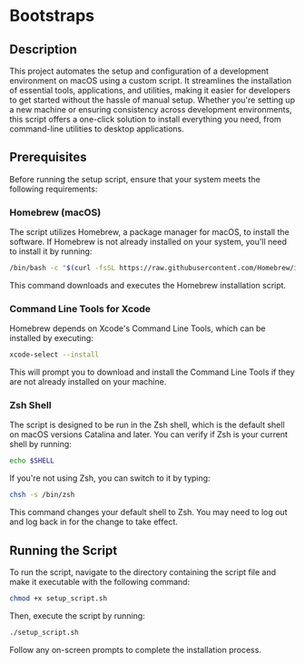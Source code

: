 # Bootstraps

## Description

This project automates the setup and configuration of a development environment on macOS using a custom script. It streamlines the installation of essential tools, applications, and utilities, making it easier for developers to get started without the hassle of manual setup. Whether you're setting up a new machine or ensuring consistency across development environments, this script offers a one-click solution to install everything you need, from command-line utilities to desktop applications.

## Prerequisites

Before running the setup script, ensure that your system meets the following requirements:

### Homebrew (macOS)

The script utilizes Homebrew, a package manager for macOS, to install the software. If Homebrew is not already installed on your system, you'll need to install it by running:

```sh
/bin/bash -c "$(curl -fsSL https://raw.githubusercontent.com/Homebrew/install/HEAD/install.sh)"
```

This command downloads and executes the Homebrew installation script.

### Command Line Tools for Xcode

Homebrew depends on Xcode's Command Line Tools, which can be installed by executing:

```sh
xcode-select --install
```

This will prompt you to download and install the Command Line Tools if they are not already installed on your machine.

### Zsh Shell

The script is designed to be run in the Zsh shell, which is the default shell on macOS versions Catalina and later. You can verify if Zsh is your current shell by running:

```sh
echo $SHELL
```

If you're not using Zsh, you can switch to it by typing:

```sh
chsh -s /bin/zsh
```

This command changes your default shell to Zsh. You may need to log out and log back in for the change to take effect.

## Running the Script

To run the script, navigate to the directory containing the script file and make it executable with the following command:

```sh
chmod +x setup_script.sh
```

Then, execute the script by running:

```sh
./setup_script.sh
```

Follow any on-screen prompts to complete the installation process.
